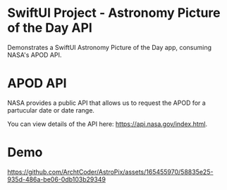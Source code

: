 # SwiftUI Project - Astronomy Picture of the Day API

Demonstrates a SwiftUI Astronomy Picture of the Day app, consuming NASA's APOD API.

# APOD API

NASA provides a public API that allows us to request the APOD for a partucular date or date range. 

You can view details of the API here: https://api.nasa.gov/index.html.

# Demo

https://github.com/ArchtCoder/AstroPix/assets/165455970/58835e25-935d-486a-be06-0db103b29349

